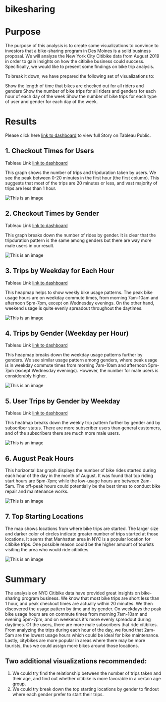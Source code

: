# bikesharing

# Purpose

The purpose of this analysis is to create some visualizations to convince to investors that a bike-sharing program in Des Moines is a solid business proposal. We will analyze the New York City Citibike data from August 2019 in order to gain insights on how the citibike business could success. Specifically, we would like to present some findings on bike trip analysis.  

To break it down, we have prepared the following set of visualizations to:

Show the length of time that bikes are checked out for all riders and genders
Show the number of bike trips for all riders and genders for each hour of each day of the week
Show the number of bike trips for each type of user and gender for each day of the week.

# Results

Please click here [link to dashboard](https://public.tableau.com/app/profile/susan.han6689/viz/Story_16487780404100/Story1) to view full Story on Tableau Public. 

## 1. Checkout Times for Users

Tableau Link [link to dashboard](https://public.tableau.com/views/CheckoutTimesforUsersViz_16487774119430/CheckoutTimesforUsers?:language=en-US&:display_count=n&:origin=viz_share_link)

This graph shows the number of trips and tripduration taken by users. We see the peak between 0-20 minutes in the first hour (the first column). This suggests that most of the trips are 20 minutes or less, and vast majority of trips are less than 1 hour. 

![This is an image](stories/1.png)



## 2. Checkout Times by Gender


Tableau Link [link to dashboard](https://public.tableau.com/views/CheckoutTimesbyGenderViz_16487774755020/CheckoutTimesbyGender?:language=en-US&:display_count=n&:origin=viz_share_link)

This graph breaks down the number of rides by gender. It is clear that the tripduration pattern is the same among genders but there are way more male users in our result. 

![This is an image](stories/2.png)





## 3. Trips by Weekday for Each Hour


Tableau Link [link to dashboard](https://public.tableau.com/views/TripsbyWeekdayforEachHourViz_16487775404050/TripsbyWeekdayperHour?:language=en-US&:display_count=n&:origin=viz_share_link)

This heapmap helps to show weekly bike usage patterns. The peak bike usage hours are on weekday commute times, from morning 7am-10am and afternoon 5pm-7pm, except on Wednesday evenings. On the other hand, weekend usage is quite evenly spreadout throughout the daytimes.

![This is an image](stories/3.png)


## 4. Trips by Gender (Weekday per Hour)


Tableau Link [link to dashboard](https://public.tableau.com/views/TripsbyGenderWeekdayperHourViz_16487777550590/TripsbyGenderWeekdayperHour?:language=en-US&:display_count=n&:origin=viz_share_link)

This heapmap breaks down the weekday usage patterns further by genders. We see similar usage pattern among genders, where peak usage is in weekday commute times from morning 7am-10am and afternoon 5pm-7pm (except Wednesday evenings). However, the number for male users is considerably higher. 

![This is an image](stories/4.png)



## 5. User Trips by Gender by Weekday


Tableau Link [link to dashboard](https://public.tableau.com/views/TripsbyGenderbyWeekdayViz_16487778109870/UserTripsbyGenderbyWeekday?:language=en-US&:display_count=n&:origin=viz_share_link)

This heatmap breaks down the weekly trip pattern further by gender and by subscriber status. There are more subscriber users than general customers, and of the subscribers there are much more male users. 

![This is an image](stories/5.png)



## 6. August Peak Hours 


This horizontal bar graph displays the number of bike rides started during each hour of the day in the month of August. It was found that top riding start hours are 5pm-7pm; while the low-usage hours are between 2am-5am. The off-peak hours could potentially be the best times to conduct bike repair and maintenance works. 

![This is an image](stories/6.png)

## 7. Top Starting Locations


The map shows locations from where bike trips are started. The larger size and darker color of circles indicate greater number of trips started at those locations. It seems that Manhattan area in NYC is a popular location for citibike trips. One possible reason could be the higher amount of tourists visiting the area who would ride citibikes. 

![This is an image](stories/7.png)

# Summary

The analysis on NYC Citibike data have provided great insights on bike-sharing program business. We know that most bike trips are short less than 1 hour, and peak checkout times are actually within 20 minutes. We then discovered the usage pattern by time and by gender. On weekdays the peak bike usage hours are on commute times from morning 7am-10am and evening 5pm-7pm; and on weekends it's more evenly spreadout during daytimes. Of the users, there are more male subscribers that ride citibikes. From analyzing the trips during each hour of the day, we found that 2am-5am are the lowest usage hours which could be ideal for bike maintenance. Lastly, citybikes are more popular in areas where there may be more tourists, thus we could assign more bikes around those locations.

## Two additional visualizations recommended:

1) We could try find the relationship between the number of trips taken and their age, and find out whether citibike is more favorable in a certain age group.
2) We could try break down the top starting locations by gender to findout where each gender prefer to start their trips.


